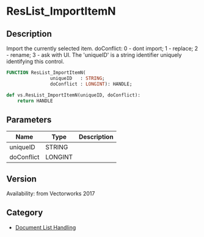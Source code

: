 # ResList_ImportItemN

## Description
Import the currently selected item. doConflict: 0 - dont import; 1 - replace; 2 - rename; 3 - ask with UI. The 'uniqueID' is a string identifier uniquely identifying this control.

```pascal
FUNCTION ResList_ImportItemN(
				uniqueID   : STRING;
				doConflict : LONGINT): HANDLE;
```

```python
def vs.ResList_ImportItemN(uniqueID, doConflict):
    return HANDLE
```

## Parameters
|Name|Type|Description|
|---|---|---|
|uniqueID|STRING|   |
|doConflict|LONGINT|   |

## Version
Availability: from Vectorworks 2017

## Category
* [Document List Handling](../Categories/Document%20List%20Handling.md)

